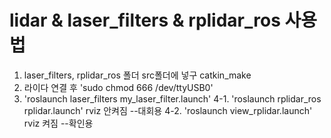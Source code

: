 # lidar & laser_filters & rplidar_ros 사용법

1. laser_filters, rplidar_ros 폴더 src폴더에 넣구 catkin_make
2. 라이다 연결 후 'sudo chmod 666 /dev/ttyUSB0'
3. 'roslaunch laser_filters my_laser_filter.launch'
4-1. 'roslaunch rplidar_ros rplidar.launch' rviz 안켜짐 --대회용
4-2. 'roslaunch view_rplidar.launch' rviz 켜짐 --확인용
